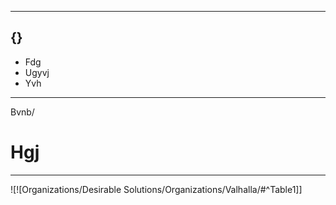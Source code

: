 
---
{}
---
- Fdg
- Ugyvj
- Yvh
---
Bvnb/
# Hgj

---
![![Organizations/Desirable Solutions/Organizations/Valhalla/#^Table1]]